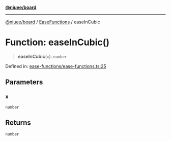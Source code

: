 [**@niuee/board**](../../../README.md)

***

[@niuee/board](../../../globals.md) / [EaseFunctions](../README.md) / easeInCubic

# Function: easeInCubic()

> **easeInCubic**(`x`): `number`

Defined in: [ease-functions/ease-functions.ts:25](https://github.com/niuee/board/blob/d74620e4e63da3004adfc7105b7f1136fce9577c/src/ease-functions/ease-functions.ts#L25)

## Parameters

### x

`number`

## Returns

`number`
